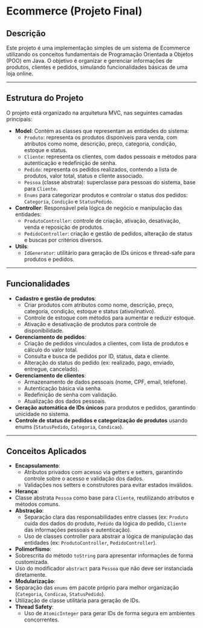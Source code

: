 # Ecommerce (Projeto Final)

## Descrição
Este projeto é uma implementação simples de um sistema de Ecommerce utilizando os conceitos fundamentais de Programação Orientada a Objetos (POO) em Java. O objetivo é organizar e gerenciar informações de produtos, clientes e pedidos, simulando funcionalidades básicas de uma loja online.

---

## Estrutura do Projeto
O projeto está organizado na arquitetura MVC, nas seguintes camadas principais:
- **Model**: Contém as classes que representam as entidades do sistema:
  - `Produto`: representa os produtos disponíveis para venda, com atributos como nome, descrição, preço, categoria, condição, estoque e status.
  - `Cliente`: representa os clientes, com dados pessoais e métodos para autenticação e redefinição de senha.
  - `Pedido`: representa os pedidos realizados, contendo a lista de produtos, valor total, status e cliente associado.
  - `Pessoa` (classe abstrata): superclasse para pessoas do sistema, base para `Cliente`.
  - `Enums` para categorizar produtos e controlar o status dos pedidos: `Categoria`, `Condição` e `StatusPedido`.
- **Controller**: Responsável pela lógica de negócio e manipulação das entidades:
  - `ProdutoController`: controle de criação, ativação, desativação, venda e reposição de produtos.
  - `PedidoController`: criação e gestão de pedidos, alteração de status e buscas por critérios diversos.
- **Utils**:
  - `IdGenerator`: utilitário para geração de IDs únicos e thread-safe para produtos e pedidos.

---

## Funcionalidades
- **Cadastro e gestão de produtos**:
  - Criar produtos com atributos como nome, descrição, preço, categoria, condição, estoque e status (ativo/inativo).
  - Controle de estoque com métodos para aumentar e reduzir estoque.
  - Ativação e desativação de produtos para controle de disponibilidade.
- **Gerenciamento de pedidos**:
  - Criação de pedidos vinculados a clientes, com lista de produtos e cálculo do valor total.
  - Consulta e busca de pedidos por ID, status, data e cliente.
  - Alteração do status do pedido (ex: realizado, pago, enviado, entregue, cancelado).
- **Gerenciamento de clientes**:
  - Armazenamento de dados pessoais (nome, CPF, email, telefone).
  - Autenticação básica via senha.
  - Redefinição de senha com validação.
  - Atualização dos dados pessoais.
- **Geração automática de IDs únicos** para produtos e pedidos, garantindo unicidade no sistema.
- **Controle de status de pedidos e categorização de produtos** usando enums (`StatusPedido`, `Categoria`, `Condicao`).

---

## Conceitos Aplicados
- **Encapsulamento**:
  - Atributos privados com acesso via getters e setters, garantindo controle sobre o acesso e validação dos dados.
  - Validações nos setters e construtores para evitar estados inválidos.
- **Herança**:
- Classe abstrata `Pessoa` como base para `Cliente`, reutilizando atributos e métodos comuns.
- **Abstração**:
  - Separação clara das responsabilidades entre classes (ex: `Produto` cuida dos dados do produto, `Pedido` da lógica do pedido, `Cliente` das informações pessoais e autenticação).
  - Uso de classes controller para abstrair a lógica de manipulação das entidades (ex: `ProdutoController`, `PedidoController`).
- **Polimorfismo**:
- Sobrescrita do método `toString` para apresentar informações de forma customizada.
- Uso do modificador `abstract` para `Pessoa` que não deve ser instanciada diretamente.
- **Modularização**:
- Separação das `enums` em pacote próprio para melhor organização (`Categoria`, `Condicao`, `StatusPedido`).
- Utilização de classe utilitária para geração de IDs.
- **Thread Safety**:
  - Uso de `AtomicInteger` para gerar IDs de forma segura em ambientes concorrentes.